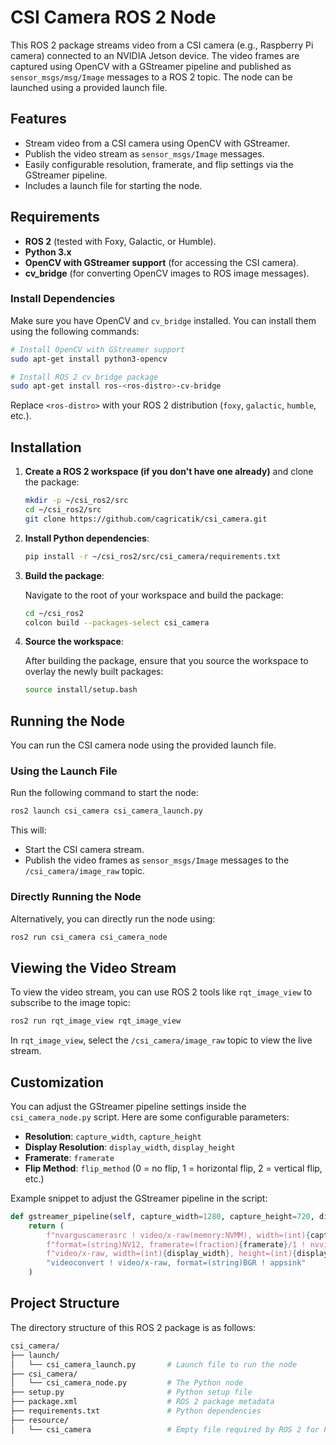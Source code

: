 # CSI Camera ROS 2 Node

This ROS 2 package streams video from a CSI camera (e.g., Raspberry Pi camera) connected to an NVIDIA Jetson device. The video frames are captured using OpenCV with a GStreamer pipeline and published as `sensor_msgs/msg/Image` messages to a ROS 2 topic. The node can be launched using a provided launch file.

## Features

- Stream video from a CSI camera using OpenCV with GStreamer.
- Publish the video stream as `sensor_msgs/Image` messages.
- Easily configurable resolution, framerate, and flip settings via the GStreamer pipeline.
- Includes a launch file for starting the node.

## Requirements

- **ROS 2** (tested with Foxy, Galactic, or Humble).
- **Python 3.x**
- **OpenCV with GStreamer support** (for accessing the CSI camera).
- **cv_bridge** (for converting OpenCV images to ROS image messages).

### Install Dependencies

Make sure you have OpenCV and `cv_bridge` installed. You can install them using the following commands:

```bash
# Install OpenCV with GStreamer support
sudo apt-get install python3-opencv

# Install ROS 2 cv_bridge package
sudo apt-get install ros-<ros-distro>-cv-bridge
```

Replace `<ros-distro>` with your ROS 2 distribution (`foxy`, `galactic`, `humble`, etc.).

## Installation

1. **Create a ROS 2 workspace (if you don't have one already)** and clone the package:

   ```bash
   mkdir -p ~/csi_ros2/src
   cd ~/csi_ros2/src
   git clone https://github.com/cagricatik/csi_camera.git
   ```

2. **Install Python dependencies**:

   ```bash
   pip install -r ~/csi_ros2/src/csi_camera/requirements.txt
   ```

3. **Build the package**:

   Navigate to the root of your workspace and build the package:

   ```bash
   cd ~/csi_ros2
   colcon build --packages-select csi_camera
   ```

4. **Source the workspace**:

   After building the package, ensure that you source the workspace to overlay the newly built packages:

   ```bash
   source install/setup.bash
   ```

## Running the Node

You can run the CSI camera node using the provided launch file.

### Using the Launch File

Run the following command to start the node:

```bash
ros2 launch csi_camera csi_camera_launch.py
```

This will:

- Start the CSI camera stream.
- Publish the video frames as `sensor_msgs/Image` messages to the `/csi_camera/image_raw` topic.

### Directly Running the Node

Alternatively, you can directly run the node using:

```bash
ros2 run csi_camera csi_camera_node
```

## Viewing the Video Stream

To view the video stream, you can use ROS 2 tools like `rqt_image_view` to subscribe to the image topic:

```bash
ros2 run rqt_image_view rqt_image_view
```

In `rqt_image_view`, select the `/csi_camera/image_raw` topic to view the live stream.

## Customization

You can adjust the GStreamer pipeline settings inside the `csi_camera_node.py` script. Here are some configurable parameters:

- **Resolution**: `capture_width`, `capture_height`
- **Display Resolution**: `display_width`, `display_height`
- **Framerate**: `framerate`
- **Flip Method**: `flip_method` (0 = no flip, 1 = horizontal flip, 2 = vertical flip, etc.)

Example snippet to adjust the GStreamer pipeline in the script:

```python
def gstreamer_pipeline(self, capture_width=1280, capture_height=720, display_width=1280, display_height=720, framerate=30, flip_method=0):
    return (
        f"nvarguscamerasrc ! video/x-raw(memory:NVMM), width=(int){capture_width}, height=(int){capture_height}, "
        f"format=(string)NV12, framerate=(fraction){framerate}/1 ! nvvidconv flip-method={flip_method} ! "
        f"video/x-raw, width=(int){display_width}, height=(int){display_height}, format=(string)BGRx ! "
        "videoconvert ! video/x-raw, format=(string)BGR ! appsink"
    )
```

## Project Structure

The directory structure of this ROS 2 package is as follows:

```sh
csi_camera/
├── launch/
│   └── csi_camera_launch.py       # Launch file to run the node
├── csi_camera/
│   └── csi_camera_node.py         # The Python node
├── setup.py                       # Python setup file
├── package.xml                    # ROS 2 package metadata
├── requirements.txt               # Python dependencies
├── resource/
│   └── csi_camera                 # Empty file required by ROS 2 for Python packages
```
